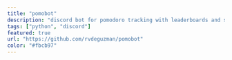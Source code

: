 ```yaml
---
title: "pomobot"
description: "discord bot for pomodoro tracking with leaderboards and study stats"
tags: ["python", "discord"]
featured: true
url: "https://github.com/rvdeguzman/pomobot"
color: "#fbcb97"
---
```

